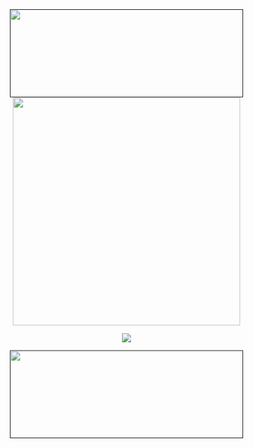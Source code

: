 <div id="header" align="center">
<a href=" ">
<img src="https://64.media.tumblr.com/a810e5078c008195778b0f8b901922cb/70d85912b73a558c-dd/s2048x3072/02a1873c9cbb1d87d6962be5499cde1f87266d9b.pnj" width='410' height='154'>
</a>

<div id="header" align="center">
<a href="https://sntry.cc/yurionice">
<img src="https://i.postimg.cc/L8vXXQSV/Untitled9-20250305135626.png" width='400' height='400'>
</a>

<div id="header" align="center">

![](https://readme-typing-svg.demolab.com?font=Tangerine&size=25&letterSpacing=1px&pause=100000000000&color=ece6e7&center=true&vCenter=true&random=true&width=435&height=40&lines=How+can+a+loving+god+cause+such+agony%3F)

<div id="header" align="center">
<a href=" ">
<img src="https://64.media.tumblr.com/be0f7379ca43e1bb98b7d4224b2dec5f/70d85912b73a558c-f0/s2048x3072/d7eb47006aa7857c03a214baa556f2ed34afb978.pnj" width='410' height='154'>
</a>

